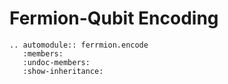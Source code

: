 # Fermion-Qubit Encoding

```{eval-rst}
.. automodule:: ferrmion.encode
   :members:
   :undoc-members:
   :show-inheritance:
```
